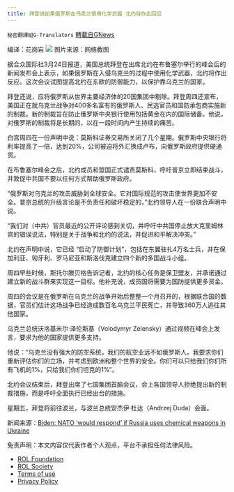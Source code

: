```yaml
---
title: 拜登说如果俄罗斯在乌克兰使用化学武器 北约将作出回应
---
```

`秘密翻譯組G-Translators` [轉載自GNews](https://gnews.org/zh-hans/2233112/)

编译：花岗岩
![](https://assets.gnews.org/wp-content/uploads/2022/03/1-304.jpg)
图片来源：网络截图

据合众国际社3月24日报道，美国总统拜登在出席北约在布鲁塞尔举行的峰会后的新闻发布会上表示，如果俄罗斯在入侵乌克兰的过程中使用化学武器，北约将作出反应。这次会议试图提高北约在东欧的防御能力，以保护靠乌克兰的国家。

拜登还说，应将俄罗斯从世界主要经济体的20国集团中剔除。拜登周四还宣布，美国正在就乌克兰战争对400多名富有的俄罗斯人、民选官员和国防承包商实施新的制裁。新的制裁旨在防止俄罗斯中央银行使用包括黄金在内的国际储备。他说，对俄罗斯的制裁将是长期的，以在一段时间内产生持续的痛苦。

白宫周四在一份声明中说：莫斯科证券交易所关闭了几个星期。俄罗斯中央银行将利率提高了一倍，达到20%，公司被迫将外汇换成卢布，向俄罗斯政府提供硬通货。

在布鲁塞尔峰会之后，北约成员和盟国正式谴责莫斯科，呼吁普京立即结束战斗，并敦促中共国不要以任何方式帮助俄罗斯政府。

“俄罗斯对乌克兰的攻击威胁到全球安全。它对国际规范的攻击使世界更加不安全。普京总统的升级言论是不负责任和破坏稳定的，”北约领导人在一份联合声明中说。

“我们对（中共）官员最近的公开评论感到关切，并呼吁中共国停止放大克里姆林宫的错误说法，特别是关于战争和北约的说法，并促进和平解决冲突。”

北约在声明中说，它已经 “启动了防御计划”，包括在东翼驻扎4万名士兵，并在保加利亚、匈牙利、罗马尼亚和斯洛伐克建立四个新的多国战斗小组。

周四早些时候，斯托尔滕贝格告诉记者，北约的核心任务是保卫盟友，并承诺通过建立新的战斗群来实现这一目标。他补充说，成员国将需要为国防提供更多资金。

周四的会议是在俄罗斯在乌克兰的战争开始后整整一个月召开的，根据联合国的数据，官员们估计这场战争已经造成数百名乌克兰平民死亡，并导致360万人逃往其他国家。

乌克兰总统沃洛基米尔·泽伦斯基（Volodymyr Zelensky）通过视频在峰会上发言，要求为他的国家提供更多支持。

他说：“乌克兰没有强大的防空系统，我们的航空业远不如俄罗斯人。我要求你们重新评估你们的立场，并考虑到欧洲和整个世界的安全。你们可以只给我们你们所有飞机的1%，只给我们你们坦克的1%”。

北约会议结束后，拜登出席了七国集团首脑会议，会上各国领导人拒绝提出新的制裁措施，而是呼吁全面执行已经出台的措施。

星期五，拜登将前往波兰，与波兰总统安杰伊·杜达（Andrzej Duda）会面。

新闻来源：[Biden: NATO ‘would respond’ if Russia uses chemical weapons in Ukraine](https://www.upi.com/Top_News/World-News/2022/03/24/belgium-Biden-Europe-trip-NATO-summit/9321648110219/)

 

免责声明：本文内容仅代表作者个人观点，平台不承担任何法律风险。

- [ROL Foundation](https://rolfoundation.org/)
- [ROL Society](https://rolsociety.org/)
- [Terms of use](https://gnews.org/terms-of-use-3/)
- [Privacy Policy](https://gnews.org/privacy-policy/)
